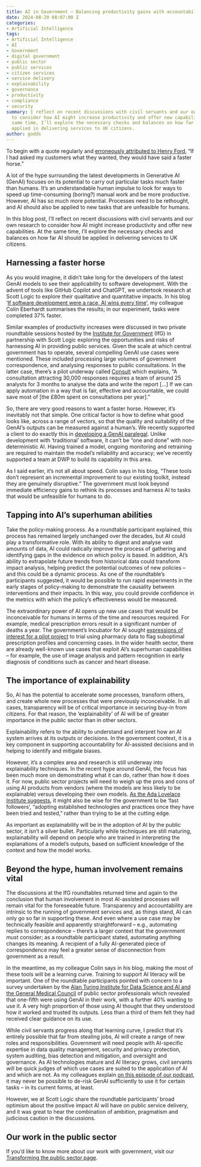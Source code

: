 ```yaml
---
title: AI in Government – Balancing productivity gains with accountability
date: 2024-08-20 08:07:00 Z
categories:
- Artificial Intelligence
tags:
- Artificial Intelligence
- AI
- Government
- digital government
- public sector
- public services
- citizen services
- service delivery
- explainability
- governance
- productivity
- compliance
- security
summary: I reflect on recent discussions with civil servants and our own research
  to consider how AI might increase productivity and offer new capabilities. At the
  same time, I’ll explore the necessary checks and balances on how far AI should be
  applied in delivering services to UK citizens.
author: godds
---
```


To begin with a quote regularly and [erroneously attributed to Henry Ford](https://quoteinvestigator.com/2011/07/28/ford-faster-horse/), “If I had asked my customers what they wanted, they would have said a faster horse.”

A lot of the hype surrounding the latest developments in Generative AI (GenAI) focuses on its potential to carry out particular tasks much faster than humans. It’s an understandable human impulse to look for ways to speed up time-consuming (boring?) manual work and be more productive. However, AI has so much more potential. Processes need to be rethought, and AI should also be applied to new tasks that are unfeasible for humans.

In this blog post, I’ll reflect on recent discussions with civil servants and our own research to consider how AI might increase productivity and offer new capabilities. At the same time, I’ll explore the necessary checks and balances on how far AI should be applied in delivering services to UK citizens.

## Harnessing a faster horse

As you would imagine, it didn’t take long for the developers of the latest GenAI models to see their applicability to software development. With the advent of tools like GitHub Copilot and ChatGPT, we undertook research at Scott Logic to explore their qualitative and quantitative impacts. In his blog ‘[If software development were a race, AI wins every time](https://blog.scottlogic.com/2023/12/18/software-development-ai-wins-the-race.html)’, my colleague Colin Eberhardt summarises the results; in our experiment, tasks were completed 37% faster.

Similar examples of productivity increases were discussed in two private roundtable sessions hosted by the [Institute for Government](https://www.instituteforgovernment.org.uk/) (IfG) in partnership with Scott Logic exploring the opportunities and risks of harnessing AI in providing public services. Given the scale at which central government has to operate, several compelling GenAI use cases were mentioned. These included processing large volumes of government correspondence, and analysing responses to public consultations. In the latter case, there’s a pilot underway called [Consult](https://ai.gov.uk/projects/consult/) which explains, “A consultation attracting 30,000 responses requires a team of around 25 analysts for 3 months to analyse the data and write the report \[...\] If we can apply automation in a way that is fair, effective and accountable, we could save most of \[the £80m spent on consultations per year\].”

So, there are very good reasons to want a faster horse. However, it’s inevitably not that simple. One critical factor is how to define what good looks like, across a range of vectors, so that the quality and suitability of the GenAI’s outputs can be measured against a human’s. We recently supported a client to do exactly this in [developing a GenAI paralegal](https://www.scottlogic.com/our-work/blinqx-building-genai-paralegal). Unlike development with ‘traditional’ software, it can’t be “one and done” with non-deterministic AI. Having trained a model, ongoing monitoring and retraining are required to maintain the model’s reliability and accuracy; we’ve recently supported a team at DWP to build its capability in this area.

As I said earlier, it’s not all about speed. Colin says in his blog, “These tools don’t represent an incremental improvement to our existing toolkit, instead they are genuinely disruptive.” The government must look beyond immediate efficiency gains to rethink its processes and harness AI to tasks that would be unfeasible for humans to do.

## Tapping into AI’s superhuman abilities

Take the policy-making process. As a roundtable participant explained, this process has remained largely unchanged over the decades, but AI could play a transformative role. With its ability to digest and analyse vast amounts of data, AI could radically improve the process of gathering and identifying gaps in the evidence on which policy is based. In addition, AI’s ability to extrapolate future trends from historical data could transform impact analysis, helping predict the potential outcomes of new policies – and this could be a dynamic process. As one of the roundtable’s participants suggested, it would be possible to run rapid experiments in the early stages of policy-making to demonstrate the causality between interventions and their impacts. In this way, you could provide confidence in the metrics with which the policy’s effectiveness would be measured.

The extraordinary power of AI opens up new use cases that would be inconceivable for humans in terms of the time and resources required. For example, medical prescription errors result in a significant number of deaths a year. The government’s Incubator for AI sought [expressions of interest for a pilot project](https://ai.gov.uk/files/Incubator%20for%20AI%20-%20Expressions%20of%20Interest%20for%20Pharmacy%20Data%20project.pdf) to trial using pharmacy data to flag suboptimal prescription profiles and concerning cases. In the wider health sector, there are already well-known use cases that exploit AI’s superhuman capabilities – for example, the use of image analysis and pattern recognition in early diagnosis of conditions such as cancer and heart disease.

## The importance of explainability

So, AI has the potential to accelerate some processes, transform others, and create whole new processes that were previously inconceivable. In all cases, transparency will be of critical importance in securing buy-in from citizens. For that reason, the ‘explainability’ of AI will be of greater importance in the public sector than in other sectors.

Explainability refers to the ability to understand and interpret how an AI system arrives at its outputs or decisions. In the government context, it is a key component in supporting accountability for AI-assisted decisions and in helping to identify and mitigate biases.

However, it’s a complex area and research is still underway into explainability techniques. In the recent hype around GenAI, the focus has been much more on demonstrating what it can do, rather than how it does it. For now, public sector projects will need to weigh up the pros and cons of using AI products from vendors (where the models are less likely to be explainable) versus developing their own models. [As the Ada Lovelace Institute suggests](https://www.adalovelaceinstitute.org/policy-briefing/foundation-models-public-sector/), it might also be wise for the government to be ‘fast followers’, “adopting established technologies and practices once they have been tried and tested,” rather than trying to be at the cutting edge.

As important as explainability will be in the adoption of AI by the public sector, it isn’t a silver bullet. Particularly while techniques are still maturing, explainability will depend on people who are trained in interpreting the explanations of a model’s outputs, based on sufficient knowledge of the context and how the model works.

## Beyond the hype, human involvement remains vital

The discussions at the IfG roundtables returned time and again to the conclusion that human involvement in most AI-assisted processes will remain vital for the foreseeable future. Transparency and accountability are intrinsic to the running of government services and, as things stand, AI can only go so far in supporting these. And even where a use case may be technically feasible and apparently straightforward – e.g., automating replies to correspondence – there’s a larger context that the government must consider; as a roundtable participant stated, automating anything changes its meaning. A recipient of a fully AI-generated piece of correspondence may feel a greater sense of disconnection from government as a result.

In the meantime, as my colleague Colin says in his blog, making the most of these tools will be a learning curve. Training to support AI literacy will be important. One of the roundtable participants pointed with concern to a survey undertaken by the [Alan Turing Institute for Data Science and AI and the General Medical Council](https://www.turing.ac.uk/research/research-projects/understanding-use-and-impacts-perceptive-predictive-and-generative-ai) of public sector professionals which revealed that one-fifth were using GenAI in their work, with a further 40% wanting to use it. A very high proportion of those using AI thought that they understood how it worked and trusted its outputs. Less than a third of them felt they had received clear guidance on its use.

While civil servants progress along that learning curve, I predict that it’s entirely possible that far from stealing jobs, AI will create a range of new roles and responsibilities. Government will need people with AI-specific expertise in data quality management, security and privacy protection, system auditing, bias detection and mitigation, and oversight and governance. As AI technologies mature and AI literacy grows, civil servants will be quick judges of which use cases are suited to the application of AI and which are not. As my colleagues explain [on this episode of our podcast](https://blog.scottlogic.com/2024/07/08/beyond-the-hype-will-we-ever-be-able-to-secure-genai.html), it may never be possible to de-risk GenAI sufficiently to use it for certain tasks – in its current forms, at least.

However, we at Scott Logic share the roundtable participants’ broad optimism about the positive impact AI will have on public service delivery, and it was great to hear the combination of ambition, pragmatism and judicious caution in the discussions.

## Our work in the public sector

If you’d like to know more about our work with government, visit our [Transforming the public sector page](https://www.scottlogic.com/what-we-do/transforming-the-public-sector).